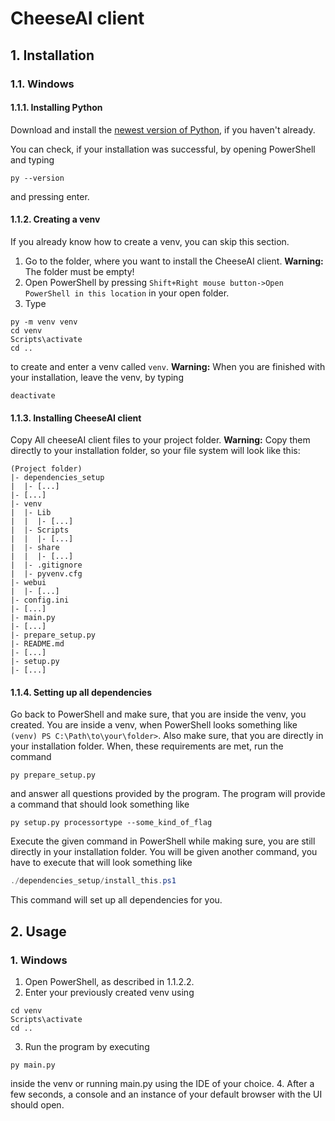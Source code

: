 # CheeseAI client

## 1. Installation

### 1.1. Windows

#### 1.1.1. Installing Python

Download and install the [newest version of Python](https://www.python.org/downloads/windows/), if you haven't already.

You can check, if your installation was successful, by opening PowerShell and typing
```commandline
py --version
```
and pressing enter.

#### 1.1.2. Creating a venv

If you already know how to create a venv, you can skip this section.

1. Go to the folder, where you want to install the CheeseAI client. **Warning:** The folder must be empty!
2. Open PowerShell by pressing ```Shift+Right mouse button->Open PowerShell in this location``` in your open folder.
3. Type
```commandline
py -m venv venv
cd venv
Scripts\activate
cd ..
```
to create and enter a venv called ```venv```. **Warning:** When you are finished with your installation, leave the venv, by typing
```commandline
deactivate
```

#### 1.1.3. Installing CheeseAI client

Copy All cheeseAI client files to your project folder. **Warning:** Copy them directly to your installation folder, so your file system will look like this:
```
(Project folder)
|- dependencies_setup
|  |- [...]
|- [...]
|- venv
|  |- Lib
|  |  |- [...]
|  |- Scripts
|  |  |- [...]
|  |- share
|  |  |- [...]
|  |- .gitignore
|  |- pyvenv.cfg
|- webui
|  |- [...]
|- config.ini
|- [...]
|- main.py
|- [...]
|- prepare_setup.py
|- README.md
|- [...]
|- setup.py
|- [...]
```

#### 1.1.4. Setting up all dependencies

Go back to PowerShell and make sure, that you are inside the venv, you created.
You are inside a venv, when PowerShell looks something like ```(venv) PS C:\Path\to\your\folder>```.
Also make sure, that you are directly in your installation folder.
When, these requirements are met, run the command
```commandline
py prepare_setup.py
```
and answer all questions provided by the program. The program will provide a command that should look something like
```commandline
py setup.py processortype --some_kind_of_flag
```
Execute the given command in PowerShell while making sure, you are still directly in your installation folder.
You will be given another command, you have to execute that will look something like
```powershell
./dependencies_setup/install_this.ps1
```
This command will set up all dependencies for you.

## 2. Usage

### 1. Windows

1. Open PowerShell, as described in 1.1.2.2.
2. Enter your previously created venv using
```commandline
cd venv
Scripts\activate
cd ..
```
3. Run the program by executing
```commandline
py main.py
```
inside the venv or running main.py using the IDE of your choice.
4. After a few seconds, a console and an instance of your default browser with the UI should open.
